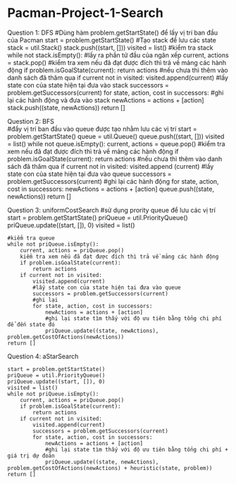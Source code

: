 # Pacman-Project-1-Search

Question 1: DFS
#Dùng hàm problem.getStartState() để lấy vị trí ban đầu của Pacman
  start = problem.getStartState()
#Tạo stack để lưu các state
    stack = util.Stack()
    stack.push((start, []))
    visited = list()
#kiểm tra stack
    while not stack.isEmpty():
        #lấy ra phần tử đầu của ngăn xếp
        current, actions = stack.pop()
        #kiểm tra xem nếu đã đạt được đích thì trả về mảng các hành động
        if problem.isGoalState(current):
            return actions
        #nếu chưa thì thêm vào danh sách đã thăm qua
        if current not in visited:
            visited.append(current)
            #lấy state con của state hiện tại đưa vào stack
            successors = problem.getSuccessors(current)
            for state, action, cost in successors:
              #ghi lại các hành động và đưa vào stack
                newActions = actions + [action]
                stack.push((state, newActions))
    return []
  
  
Question 2: BFS  
#đẩy vị trí ban đầu vào queue được tạo nhằm lưu các vị trí
    start = problem.getStartState()
    queue = util.Queue()
    queue.push((start, []))
    visited = list()
    while not queue.isEmpty():
        current, actions = queue.pop()
        #kiểm tra xem nếu đã đạt được đích thì trả về mảng các hành động
        if problem.isGoalState(current):
            return actions
        #nếu chưa thì thêm vào danh sách đã thăm qua
        if current not in visited:
            visited.append (current)
            #lấy state con của state hiện tại đưa vào queue
            successors = problem.getSuccessors(current)
            #ghi lại các hành động
            for state, action, cost in successors:
                newActions = actions + [action]
                queue.push((state, newActions))
    return []

Question 3: uniformCostSearch
#sử dụng prority queue để lưu các vị trí
    start = problem.getStartState()
    priQueue = util.PriorityQueue()
    priQueue.update((start, []), 0)
    visited = list()
    
    #kiểm tra queue
    while not priQueue.isEmpty():
        current, actions = priQueue.pop()
        kiểm tra xem nếu đã đạt được đích thì trả về mảng các hành động
        if problem.isGoalState(current):
            return actions
        if current not in visited:
            visited.append(current)
            #lấy state con của state hiện tại đưa vào queue
            successors = problem.getSuccessors(current)
            #ghi lại
            for state, action, cost in successors:
                newActions = actions + [action]
                #ghi lại state tìm thấy với độ ưu tiên bằng tổng chi phí để đến state đó
                priQueue.update((state, newActions), problem.getCostOfActions(newActions))
    return []

Question 4: aStarSearch

    start = problem.getStartState()
    priQueue = util.PriorityQueue()
    priQueue.update((start, []), 0)
    visited = list()
    while not priQueue.isEmpty():
        current, actions = priQueue.pop()
        if problem.isGoalState(current):
            return actions
        if current not in visited:
            visited.append(current)
            successors = problem.getSuccessors(current)
            for state, action, cost in successors:
                newActions = actions + [action]
                #ghi lại state tìm thấy với độ ưu tiên bằng tổng chi phí + giá trị dự đoán
                priQueue.update((state, newActions), problem.getCostOfActions(newActions) + heuristic(state, problem))
    return []
